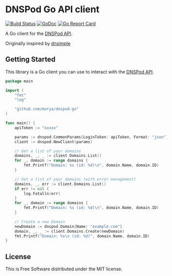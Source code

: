 # DNSPod Go API client

[![Build Status](https://travis-ci.com/nrdcg/dnspod-go.svg?branch=master)](https://travis-ci.com/nrdcg/dnspod-go)
[![GoDoc](https://godoc.org/github.com/morya/dnspod-go?status.svg)](https://godoc.org/github.com/morya/dnspod-go)
[![Go Report Card](https://goreportcard.com/badge/github.com/morya/dnspod-go)](https://goreportcard.com/report/github.com/morya/dnspod-go)

A Go client for the [DNSPod API](https://www.dnspod.cn/docs/index.html).

Originally inspired by [dnsimple](https://github.com/weppos/dnsimple-go/dnsimple)

## Getting Started

This library is a Go client you can use to interact with the [DNSPod API](https://www.dnspod.cn/docs/index.html).

```go
package main

import (
	"fmt"
	"log"

	"github.com/morya/dnspod-go"
)

func main() {
	apiToken := "xxxxx"

	params := dnspod.CommonParams{LoginToken: apiToken, Format: "json"}
	client := dnspod.NewClient(params)

	// Get a list of your domains
	domains, _, _ := client.Domains.List()
	for _, domain := range domains {
		fmt.Printf("Domain: %s (id: %d)\n", domain.Name, domain.ID)
	}

	// Get a list of your domains (with error management)
	domains, _, err := client.Domains.List()
	if err != nil {
		log.Fatalln(err)
	}
	for _, domain := range domains {
		fmt.Printf("Domain: %s (id: %d)\n", domain.Name, domain.ID)
	}

	// Create a new Domain
	newDomain := dnspod.Domain{Name: "example.com"}
	domain, _, _ := client.Domains.Create(newDomain)
	fmt.Printf("Domain: %s\n (id: %d)", domain.Name, domain.ID)
}
```

## License

This is Free Software distributed under the MIT license.
